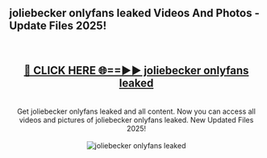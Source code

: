 <h2>joliebecker onlyfans leaked Videos And Photos - Update Files 2025!</h2>
<br>
<div align="center">
<h2><a href="https://top-ai-tools.click/QrbHav" rel="nofollow">🔴 CLICK HERE 🌐==►► joliebecker onlyfans leaked</a></h2>
<br>
Get joliebecker onlyfans leaked and all content. Now you can access all videos and pictures of joliebecker onlyfans leaked. New Updated Files 2025!
<br>
<br>
<a href="https://top-ai-tools.click/QrbHav" rel="nofollow" data-target="animated-image.originalLink"><img src="https://i.ibb.co.com/WyWwxjT/player-gif2.gif" alt="joliebecker onlyfans leaked" style="max-width: 100%; display: inline-block;" data-target="animated-image.originalImage"></a>
</div>
<br>